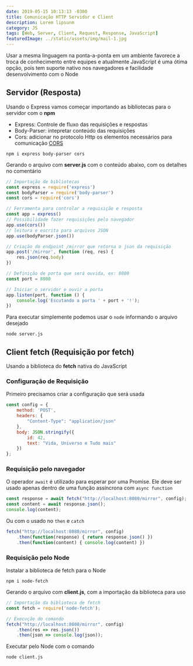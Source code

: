 ```yaml
---
date: 2019-05-15 10:13:13 -0300
title: Comunicação HTTP Servidor e Client
description: Lorem lipsunm
category: JS
tags: [Web, Server, Client, Request, Response, JavaScript]
featuredImage: ../static/assets/img/mail-1.jpg
---
```


Usar a mesma linguagem na ponta-a-ponta em um ambiente favorece a troca de conhecimento entre equipes e atualmente JavaScript é uma ótima opção, pois tem suporte nativo nos navegadores e facilidade desenvolvimento com o Node

## Servidor (Resposta)

Usando o Express vamos começar importando as bibliotecas para o servidor com o **npm**  

* Express: Controle de fluxo das requisições e respostas  
* Body-Parser: intepretar conteúdo das requisições  
* Cors: adicionar no protocolo Http os elementos necessários para comunicação [CORS](https://pt.wikipedia.org/wiki/Cross-origin_resource_sharing)

```shell
npm i express body-parser cors
```

Gerando o arquivo com **server.js** com o conteúdo abaixo, com os detalhes no comentário

```javascript
// Importação de bibliotecas
const express = require('express')
const bodyParser = require('body-parser')
const cors = require('cors')

// Ferramenta para controlar a requisição e resposta
const app = express()
// Possibilidade fazer requisições pelo navegador
app.use(cors())
// leitura e escrita para arquivos JSON
app.use(bodyParser.json())

// Criação do endpoint /mirror que retorna o json da requisição
app.post('/mirror', function (req, res) {
    res.json(req.body)
})

// Definição de porta que será ouvida, ex: 8080
const port = 8080

// Iniciar o servidor e ouvir a porta
app.listen(port, function () {
    console.log('Escutando a porta ' + port + '!');
})
```

Para executar simplemente podemos usar o `node` informando o arquivo desejado

```shell
node server.js
```

## Client fetch (Requisição por fetch)

Usando a biblioteca do **fetch** nativa do JavaScript

### Configuração de Requisição

Primeiro precisamos criar a configuração que será usada

```javascript
const config = {
    method: 'POST',
    headers: {
        "Content-Type": "application/json"
    },
    body: JSON.stringify({
        id: 42,
        text: "Vida, Universo e Tudo mais"
    })
};
```

### Requisição pelo navegador

O operador `await` é utilizado para esperar por uma Promise. Ele deve ser usado apenas dentro de uma função assíncrona com `async function`

```javascript
const response = await fetch("http://localhost:8080/mirror", config);
const content = await response.json();
console.log(content);
```

Ou com o usado no `then` e `catch`

```javascript
fetch("http://localhost:8080/mirror", config)
    .then(function(response) { return response.json() })
    .then(function(content) { console.log(content) })
```

### Requisição pelo Node

Instalar a biblioteca de fetch para o Node

```shell
npm i node-fetch
```

Gerando o arquivo com **client.js**, com a importação da biblioteca para uso

```javascript
// Importação da biblioteca de fetch
const fetch = require('node-fetch');

// Execução do comando
fetch("http://localhost:8080/mirror", config)
    .then(res => res.json())
    .then(json => console.log(json));
```

Executar pelo Node com o comando

```shell
node client.js
```
